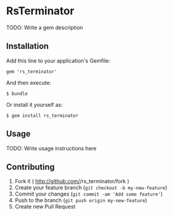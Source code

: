 # RsTerminator

TODO: Write a gem description

## Installation

Add this line to your application's Gemfile:

    gem 'rs_terminator'

And then execute:

    $ bundle

Or install it yourself as:

    $ gem install rs_terminator

## Usage

TODO: Write usage instructions here

## Contributing

1. Fork it ( http://github.com/<my-github-username>/rs_terminator/fork )
2. Create your feature branch (`git checkout -b my-new-feature`)
3. Commit your changes (`git commit -am 'Add some feature'`)
4. Push to the branch (`git push origin my-new-feature`)
5. Create new Pull Request
